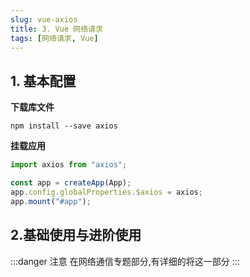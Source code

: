 ```yaml
---
slug: vue-axios
title: 3. Vue 网络请求
tags: [网络请求, Vue]
---
```


## 1. 基本配置

**下载库文件**

```shell
npm install --save axios
```

**挂载应用**

```jsx title="main.js"
import axios from "axios";

const app = createApp(App);
app.config.globalProperties.$axios = axios;
app.mount("#app");
```

## 2.基础使用与进阶使用

:::danger 注意
在网络通信专题部分,有详细的将这一部分
:::
